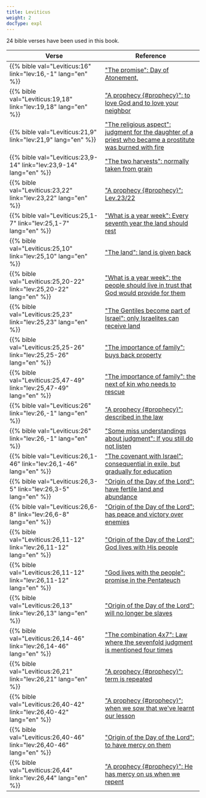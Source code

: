 ```yaml
---
title: Leviticus
weight: 2
docType: expl
---
```


24 bible verses have been used in this book.

| Verse | Reference |
|-------|-----------|
| {{% bible val="Leviticus:16" link="lev:16,-1" lang="en" %}} | ["The promise": Day of Atonement,](/expl/bible/daniel/the-70-year-weeks#2d32) |
| {{% bible val="Leviticus:19,18" link="lev:19,18" lang="en" %}} | ["A prophecy {#prophecy}": to love God and to love your neighbor](/expl/background/literature/the-book-of-revelation-how-to-read-it#prophecy) |
| {{% bible val="Leviticus:21,9" link="lev:21,9" lang="en" %}} | ["The religious aspect": judgment for the daughter of a priest who became a prostitute was burned with fire](/expl/content/harlot/who-is-the-harlot-babylon-part-2#89fc) |
| {{% bible val="Leviticus:23,9-14" link="lev:23,9-14" lang="en" %}} | ["The two harvests": normally taken from grain](/expl/content/harvest/gods-army-and-the-seven-angels#833c) |
| {{% bible val="Leviticus:23,22" link="lev:23,22" lang="en" %}} | ["A prophecy {#prophecy}": Lev.23/22](/expl/background/literature/the-book-of-revelation-how-to-read-it#prophecy) |
| {{% bible val="Leviticus:25,1-7" link="lev:25,1-7" lang="en" %}} | ["What is a year week": Every seventh year the land should rest](/expl/bible/daniel/the-70-year-weeks#e18f) |
| {{% bible val="Leviticus:25,10" link="lev:25,10" lang="en" %}} | ["The land": land is given back](/expl/background/israel/the-role-of-family-in-the-bible#b86e) |
| {{% bible val="Leviticus:25,20-22" link="lev:25,20-22" lang="en" %}} | ["What is a year week": the people should live in trust that God would provide for them](/expl/bible/daniel/the-70-year-weeks#e18f) |
| {{% bible val="Leviticus:25,23" link="lev:25,23" lang="en" %}} | ["The Gentiles become part of Israel": only Israelites can receive land](/expl/background/israel/the-remnant-of-israel#0f15) |
| {{% bible val="Leviticus:25,25-26" link="lev:25,25-26" lang="en" %}} | ["The importance of family": buys back property](/expl/background/israel/the-role-of-family-in-the-bible#8181) |
| {{% bible val="Leviticus:25,47-49" link="lev:25,47-49" lang="en" %}} | ["The importance of family": the next of kin who needs to rescue](/expl/background/israel/the-role-of-family-in-the-bible#8181) |
| {{% bible val="Leviticus:26" link="lev:26,-1" lang="en" %}} | ["A prophecy {#prophecy}": described in the law](/expl/background/literature/the-book-of-revelation-how-to-read-it#prophecy) |
| {{% bible val="Leviticus:26" link="lev:26,-1" lang="en" %}} | ["Some miss understandings about judgment": If you still do not listen](/expl/topics/others/judgment-in-the-book-of-revelation#1ae8) |
| {{% bible val="Leviticus:26,1-46" link="lev:26,1-46" lang="en" %}} | ["The covenant with Israel": consequential in exile, but gradually for education ](/expl/background/israel/gods-covenant#2225) |
| {{% bible val="Leviticus:26,3-5" link="lev:26,3-5" lang="en" %}} | ["Origin of the Day of the Lord": have fertile land and abundance](/expl/background/israel/the-day-of-the-lord#674e) |
| {{% bible val="Leviticus:26,6-8" link="lev:26,6-8" lang="en" %}} | ["Origin of the Day of the Lord": has peace and victory over enemies](/expl/background/israel/the-day-of-the-lord#674e) |
| {{% bible val="Leviticus:26,11-12" link="lev:26,11-12" lang="en" %}} | ["Origin of the Day of the Lord": God lives with His people](/expl/background/israel/the-day-of-the-lord#674e) |
| {{% bible val="Leviticus:26,11-12" link="lev:26,11-12" lang="en" %}} | ["God lives with the people": promise in the Pentateuch](/expl/content/paradise/the-new-jerusalem#93e0) |
| {{% bible val="Leviticus:26,13" link="lev:26,13" lang="en" %}} | ["Origin of the Day of the Lord": will no longer be slaves](/expl/background/israel/the-day-of-the-lord#674e) |
| {{% bible val="Leviticus:26,14-46" link="lev:26,14-46" lang="en" %}} | ["The combination 4x7": Law where the sevenfold judgment is mentioned four times](/expl/background/structure/the-use-of-numbers-in-the-book-of-revelation#3f68) |
| {{% bible val="Leviticus:26,21" link="lev:26,21" lang="en" %}} | ["A prophecy {#prophecy}": term is repeated](/expl/background/literature/the-book-of-revelation-how-to-read-it#prophecy) |
| {{% bible val="Leviticus:26,40-42" link="lev:26,40-42" lang="en" %}} | ["A prophecy {#prophecy}": when we sow that we've learnt our lesson](/expl/background/literature/the-book-of-revelation-how-to-read-it#prophecy) |
| {{% bible val="Leviticus:26,40-46" link="lev:26,40-46" lang="en" %}} | ["Origin of the Day of the Lord": to have mercy on them](/expl/background/israel/the-day-of-the-lord#674e) |
| {{% bible val="Leviticus:26,44" link="lev:26,44" lang="en" %}} | ["A prophecy {#prophecy}": He has mercy on us when we repent](/expl/background/literature/the-book-of-revelation-how-to-read-it#prophecy) |
